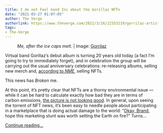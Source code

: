 ```yaml
---
title: I do not Feel Good Inc about the Gorillaz NFTs
date: "2021-03-27 01:07:05"
author: The Verge
authorlink: https://www.theverge.com/2021/3/26/22353219/gorrilaz-artist-nft-release-environmental-concerns
tags:
- The-Verge
---
```

<figure>
      <img alt="" src="https://cdn.vox-cdn.com/thumbor/CLVrlvLoQcKKS2ENEyhSQwFfbuM=/0x0:2004x1336/1310x873/cdn.vox-cdn.com/uploads/chorus_image/image/69034271/Screen_Shot_2021_03_26_at_3.21.40_PM.0.png" />
        <figcaption><em>Me, after the ice caps melt.</em> | Image: <a class="ql-link" href="https://www.youtube.com/watch?v=04mfKJWDSzI" target="_blank">Gorrilaz</a></figcaption>
    </figure>

  <p id="dCdjY2">Virtual band Gorillaz’s debut album is turning 20 years old today (a fact I’m going to try to immediately forget), and in celebration the group will be carrying out the usual anniversary celebrations: re-releasing albums, selling new merch and, <a href="https://www.nme.com/news/music/gorillaz-celebrate-20-years-of-their-self-titled-debut-album-2908720">according to <em>NME</em></a>, selling NFTs. </p>
<p id="NAM2Z6">This news has <em>Broken</em> me.</p>
<div class="c-float-right"><div id="endB6v"><div data-anthem-component="aside:10374749"></div></div></div>
<p id="kMMtXa">At this point, it’s pretty clear that NFTs are a thorny environmental issue — while it can be hard to calculate exactly how bad they are in terms of carbon emissions, <a href="https://www.theverge.com/2021/3/15/22328203/nft-cryptoart-ethereum-blockchain-climate-change">the picture is not looking good</a>. In general, upon seeing the torrent of NFT news, it’s been easy to needle people about participating in a marketplace that is doing actual damage to the world: “<a href="https://www.theverge.com/tldr/2021/3/17/22336115/charmin-nft-toilet-paper-cryptoart-marketing">Okay, Brand</a>, hope this marketing stunt was worth setting the Earth on fire?” Turns...</p>
  <p>
    <a href="https://www.theverge.com/2021/3/26/22353219/gorrilaz-artist-nft-release-environmental-concerns">Continue reading&hellip;</a>
  </p>